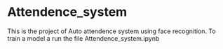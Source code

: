 # Attendence_system
This is the project of Auto attendence system using face recognition.
To train a model a run the file Attendence_system.ipynb

